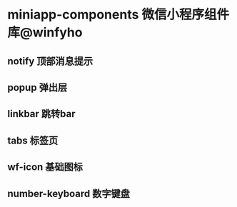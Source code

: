 # miniapp-components 微信小程序组件库@winfyho

## notify 顶部消息提示

## popup 弹出层

## linkbar 跳转bar

## tabs 标签页

## wf-icon 基础图标

## number-keyboard 数字键盘
